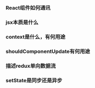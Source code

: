 ### React组件如何通讯

### jsx本质是什么

### context是什么，有何用途

### shouldComponentUpdate有何用途

### 描述redux单向数据流

### setState是同步还是异步

